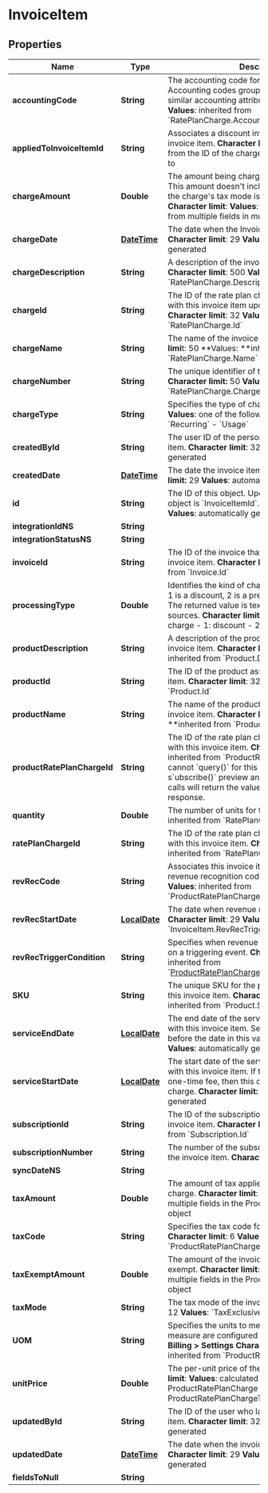 
# InvoiceItem

## Properties
Name | Type | Description | Notes
------------ | ------------- | ------------- | -------------
**accountingCode** | **String** |  The accounting code for the item&#39;s charge. Accounting codes group transactions that contain similar accounting attributes. **Character limit**: 100 **Values**: inherited from &#x60;RatePlanCharge.AccountingCode&#x60;  |  [optional]
**appliedToInvoiceItemId** | **String** |  Associates a discount invoice item to a specific invoice item. **Character limit**: 32 **Values**: inherited from the ID of the charge that a discount applies to  |  [optional]
**chargeAmount** | **Double** |  The amount being charged for the invoice item. This amount doesn&#39;t include taxes regardless if the charge&#39;s tax mode is inclusive or exclusive. **Character limit**: **Values**: automatically calculated from multiple fields in multiple objects  |  [optional]
**chargeDate** | [**DateTime**](DateTime.md) |  The date when the Invoice Item is created . **Character limit**: 29 **Values**: automatically generated  |  [optional]
**chargeDescription** | **String** |  A description of the invoice item&#39;s charge. **Character limit**: 500 **Values**: inherited from &#x60;RatePlanCharge.Description&#x60;  |  [optional]
**chargeId** | **String** |  The ID of the rate plan charge that is associated with this invoice item upon object creation. **Character limit**: 32 **Values**: inherited from &#x60;RatePlanCharge.Id&#x60;  |  [optional]
**chargeName** | **String** |  The name of the invoice item&#39;s charge. **Character limi**t: 50 **Values: **inherited from &#x60;RatePlanCharge.Name&#x60;  |  [optional]
**chargeNumber** | **String** |  The unique identifier of the invoice item&#39;s charge. **Character limit:** 50 **Values:** inherited from &#x60;RatePlanCharge.ChargeNumber&#x60;  |  [optional]
**chargeType** | **String** |  Specifies the type of charge. **Character limit**: 9 **Values**: one of the following:  - &#x60;OneTime&#x60; - &#x60;Recurring&#x60; - &#x60;Usage&#x60;  |  [optional]
**createdById** | **String** |  The user ID of the person who created the invoice item. **Character limit**: 32 **Values**: automatically generated  |  [optional]
**createdDate** | [**DateTime**](DateTime.md) |  The date the invoice item was created. **Character limit:** 29 **Values**: automatically generated  |  [optional]
**id** | **String** |  The ID of this object. Upon creation, the ID of this object is &#x60;InvoiceItemId&#x60;. **Character limit**: 32 **Values**: automatically generated  |  [optional]
**integrationIdNS** | **String** |  |  [optional]
**integrationStatusNS** | **String** |  |  [optional]
**invoiceId** | **String** |  The ID of the invoice that&#39;s associated with this invoice item. **Character limit**: 32 **Values**: inherited from &#x60;Invoice.Id&#x60;  |  [optional]
**processingType** | **Double** |  Identifies the kind of charge where 0 is a charge, 1 is a discount, 2 is a prepayment, and 3 is a tax. The returned value is text not decimal on data sources. **Character limit**: **Values: **  - 0: charge - 1: discount - 2: prepayment - 3: tax  |  [optional]
**productDescription** | **String** |  A description of the product associated with this invoice item. **Character limit**: 500 **Values**: inherited from &#x60;Product.Description&#x60;  |  [optional]
**productId** | **String** |  The ID of the product associated with this invoice item. **Character limit**: 32 **Values**: inherited from &#x60;Product.Id&#x60;  |  [optional]
**productName** | **String** |  The name of the product associated with this invoice item. **Character limit**: 255 **Values: **inherited from &#x60;Product.Name&#x60;  |  [optional]
**productRatePlanChargeId** | **String** |  The ID of the rate plan charge that&#39;s associated with this invoice item. **Character limit**: 32 **Values**: inherited from &#x60;ProductRatePlanCharge.Id&#x60; You cannot &#x60;query()&#x60; for this field. Only the s&#x60;ubscribe()&#x60; preview and the &#x60;amend()&#x60; preview calls will return the value of this field in the response. |  [optional]
**quantity** | **Double** |  The number of units for this invoice item. **Values**: inherited from &#x60;RatePlanCharge.Quantity&#x60;  |  [optional]
**ratePlanChargeId** | **String** |  The ID of the rate plan charge that&#39;s associated with this invoice item. **Character limit**: 32 **Values**: inherited from &#x60;RatePlanCharge.Id&#x60;  |  [optional]
**revRecCode** | **String** |  Associates this invoice item with a specific revenue recognition code. **Character limit**: 32 **Values**: inherited from &#x60;ProductRatePlanCharge.RevRecCode&#x60;  |  [optional]
**revRecStartDate** | [**LocalDate**](LocalDate.md) |  The date when revenue recognition is triggered. **Character limit**: 29 **Values**: generated from &#x60;InvoiceItem.RevRecTriggerCondition&#x60;  |  [optional]
**revRecTriggerCondition** | **String** |  Specifies when revenue recognition begins based on a triggering event. **Character limit**: **Values**: inherited from &#x60;[ProductRatePlanCharge](https://knowledgecenter.zuora.com/DC_Developers/SOAP_API/E1_SOAP_API_Object_Reference/ProductRatePlanCharge).RevRecTriggerCondition&#x60;  |  [optional]
**SKU** | **String** |  The unique SKU for the product associated with this invoice item. **Character limit**: 255 **Values**: inherited from &#x60;Product.SKU&#x60;  |  [optional]
**serviceEndDate** | [**LocalDate**](LocalDate.md) |  The end date of the service period associated with this invoice item. Service ends one second before the date in this value. **Character limit**: 29 **Values**: automatically generated  |  [optional]
**serviceStartDate** | [**LocalDate**](LocalDate.md) |  The start date of the service period associated with this invoice item. If the associated charge is a one-time fee, then this date is the date of that charge. **Character limit:** 29 **Values**: automatically generated  |  [optional]
**subscriptionId** | **String** |  The ID of the subscription associated with the invoice item. **Character limit**: 32 **Values**: inherited from &#x60;Subscription.Id&#x60;  |  [optional]
**subscriptionNumber** | **String** |  The number of the subscription associated with the invoice item. **Character limit**: **Values**:  |  [optional]
**syncDateNS** | **String** |  |  [optional]
**taxAmount** | **Double** |  The amount of tax applied to the invoice item&#39;s charge. **Character limit**: **Values**: calculated from multiple fields in the ProductRatePlanCharge object  |  [optional]
**taxCode** | **String** |  Specifies the tax code for taxation rules. **Character limit**: 6 **Values**: inherited from &#x60;ProductRatePlanCharge.TaxCode&#x60;  |  [optional]
**taxExemptAmount** | **Double** |  The amount of the invoice item&#39;s charge that&#39;s tax exempt. **Character limit**: **Values**: calculated from multiple fields in the ProductRatePlanCharge object  |  [optional]
**taxMode** | **String** |  The tax mode of the invoice item. **Character limit**: 12 **Values**: &#x60;TaxExclusive&#x60;, &#x60;TaxInclusive&#x60;  |  [optional]
**UOM** | **String** |  Specifies the units to measure usage. Units of measure are configured in the web-based UI: **Z-Billing &gt; Settings** **Character limit**: **Values**: inherited from &#x60;ProductRatePlanCharge.UOM&#x60;  |  [optional]
**unitPrice** | **Double** |  The per-unit price of the invoice item. **Character limit**: **Values**: calculated from multiple fields in ProductRatePlanCharge and ProductRatePlanChargeTier objets  |  [optional]
**updatedById** | **String** |  The ID of the user who last updated the invoice item. **Character limit**: 32 **Values**: automatically generated  |  [optional]
**updatedDate** | [**DateTime**](DateTime.md) |  The date when the invoice item was last updated. **Character limit**: 29 **Values**: automatically generated  |  [optional]
**fieldsToNull** | **String** |  |  [optional]



